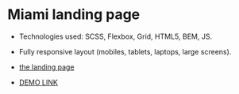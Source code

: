# Miami landing page

- Technologies used: SCSS, Flexbox, Grid, HTML5, BEM, JS.
- Fully responsive layout (mobiles, tablets, laptops, large screens).

- [the landing page](https://www.figma.com/file/nHz8bflIwJaWP3P99vKTH5/miami_home_new?node-id=0%3A2)
- [DEMO LINK](https://DimonBond.github.io/layout_miami/)
